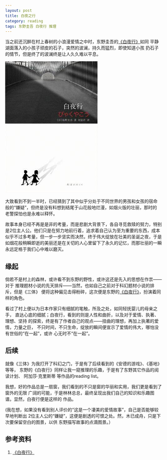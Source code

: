 ```yaml
---
layout: post
title: 白夜之行
category: reading
tags: 东野圭吾 白夜行 推理
---
```


当之前还沉醉在村上春树的小浪漫爱情之中时，东野圭吾的[《白夜行》][《白夜行》]如同
平静湖面落入的小孩子顽皮的石子，突然的波澜，持久而猛烈，即使知道小孩
扔石子的情节，但是终了的波澜终是让人久久难以平息。

![baiyexing](/assets/images/baiyexing.jpg)

大致看到不到一半时，已经猜到了其中似乎分处于不同世界的男孩和女孩的宿命
般的“嫌疑”，但终是没有料想到结尾于山花般地烂漫，如烟火版的壮丽，那时的
老警探怕也是永难以释怀。

故事本身已经不再是是非的考量，而是悲剧大背景下，各自寻觅救赎的努力，特别
是2位主人公。他们只是在努力地前行着，追求着自己认为至为重要的东西，成本
似乎不过多考量，但一步一步坚实而决然，终于伟大绽放在壮美的圣诞之夜，于是
如烟花般稍瞬即逝的美丽还是在关切的人心里留下了永久的记忆，而那壮丽的一瞬
永远定格于我们心中难以磨灭。

## 缘起

倘若不是村上的森林，或许看不到东野的野性，或许这还是先入的思想在作祟——对于
推理题材小说的先天排斥——当然，也如自己之前对于科幻题材小说的排斥，但是《三体》
便将这种偏见击得粉碎，这次便是东野的[《白夜行》][《白夜行》]，扮演着同样的角色。

看过了村上便以为日本作家只有细腻的笔触，所及之处，如同轻抚婴儿的母亲之手，
直达心底的细腻；白夜行，看到的则是人性和曲折，以及对于爱情、执著、理想、坚持
的探索，终是有了作者自己的观点——扭曲的理想，再加上执著的爱情，力量之巨，
不只时间，不只生命，绽放的瞬间便宣示了爱情的伟大，哪怕没有世俗的“在一起”，或许
心无时不“在一起”。

## 后续

就像《三体》为我打开了科幻之门，于是有了后续看到的《安德的游戏》、《基地》等等，
东野的《白夜行》同样让我一窥推理的乐趣，于是有了东野其它作品的阅读计划、 阿加莎·克里斯蒂 
等作品的reading list。

我想，好的作品总是一扇窗，我们看到的不只是窗的华丽和实用，我们更是看到了窗外的无限
广阔的可能，于是林林总总，最终呈现出我们自己的知识和乐趣图谱。显然，白夜行便是这样的
作品。

(我在想，如果没有看到别人评价的“这是一个凄美的爱情故事”，自己是否能够较早地判断出
2位主人公的“嫌疑”，这便是剧透的可恨之处。然，木已成舟，只是下次要保留空白的图景，以供
东野描写故事的点滴图景。）


## 参考资料
1. [《白夜行》][《白夜行》]


[《白夜行》]: http://book.douban.com/subject/3259440/

